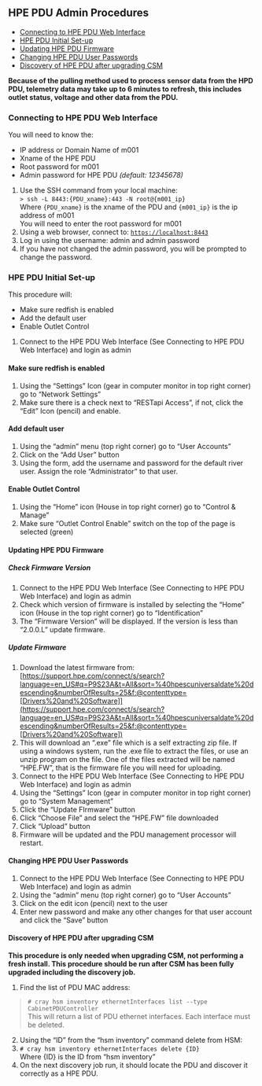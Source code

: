 ## HPE PDU Admin Procedures
* [Connecting to HPE PDU Web Interface](#connecting-to-hpe-pdu-web-interface)
* [HPE PDU Initial Set-up](#hpe-pdu-initial-set-up)
* [Updating HPE PDU Firmware](#updating-hpe-pdu-firmware)
* [Changing HPE PDU User Passwords](#changing-hpe-pdu-user-passwords)
* [Discovery of HPE PDU after upgrading CSM](#discovery-of-hpe-pdu-after-updateing-csm)

**Because of the pulling method used to process sensor data from the HPD PDU, telemetry data may take up to 6 minutes to refresh, this includes outlet status, voltage and other data from the PDU.**


### Connecting to HPE PDU Web Interface
You will need to know the:
* IP address or Domain Name of m001
* Xname of the HPE PDU
* Root password for m001
* Admin password for HPE PDU _(default: 12345678)_

1. Use the SSH command from your local machine:\
`> ssh -L 8443:{PDU_xname}:443 -N root@{m001_ip}`\
Where `{PDU_xname}` is the xname of the PDU and `{m001_ip}` is the ip address of m001\
You will need to enter the root password for m001
2. Using a web browser, connect to: [`https://localhost:8443`](https://localhost:8443)
3. Log in using the username: admin and admin password
4. If you have not changed the admin password, you will be prompted to change the password.

### HPE PDU Initial Set-up
This procedure will:
* Make sure redfish is enabled
* Add the default user
* Enable Outlet Control

1. Connect to the HPE PDU Web Interface (See Connecting to HPE PDU Web Interface) and login as admin

#### Make sure redfish is enabled
1. Using the “Settings” Icon (gear in computer monitor in top right corner) go to “Network Settings”
2. Make sure there is a check next to “RESTapi Access”, if not, click the “Edit” Icon (pencil) and enable.

#### Add default user
1. Using the “admin” menu (top right corner) go to “User Accounts”
2. Click on the “Add User” button
3. Using the form, add the username and password for the default river user.  Assign the role “Administrator” to that user.

#### Enable Outlet Control
1. Using the “Home” icon (House in top right corner) go to “Control & Manage”
2. Make sure “Outlet Control Enable” switch on the top of the page is selected (green)

#### Updating HPE PDU Firmware
##### Check Firmware Version
1. Connect to the HPE PDU Web Interface (See Connecting to HPE PDU Web Interface) and login as admin
2. Check which version of firmware is installed by selecting the “Home” icon (House in the top right corner) go to “Identification”
3. The “Firmware Version” will be displayed.  If the version is less than “2.0.0.L” update firmware.

##### Update Firmware
1. Download the latest firmware from: [https://support.hpe.com/connect/s/search?language=en_US#q=P9S23A&t=All&sort=%40hpescuniversaldate%20descending&numberOfResults=25&f:@contenttype=[Drivers%20and%20Software]](https://support.hpe.com/connect/s/search?language=en_US#q=P9S23A&t=All&sort=%40hpescuniversaldate%20descending&numberOfResults=25&f:@contenttype=[Drivers%20and%20Software])
2. This will download an “.exe” file which is a self extracting zip file.  If using a windows system, run the .exe file to extract the files, or use an unzip program on the file.  One of the files extracted will be named “HPE.FW”, that is the firmware file you will need for uploading.
3. Connect to the HPE PDU Web Interface (See Connecting to HPE PDU Web Interface) and login as admin
4. Using the “Settings” Icon (gear in computer monitor in top right corner) go to “System Management”
5. Click the “Update FIrmware” button
6. Click “Choose File” and select the “HPE.FW” file downloaded
7. Click “Upload” button
8. Firmware will be updated and the PDU management processor will restart.

#### Changing HPE PDU User Passwords
1. Connect to the HPE PDU Web Interface (See Connecting to HPE PDU Web Interface) and login as admin
2. Using the “admin” menu (top right corner) go to “User Accounts”
3. Click on the edit icon (pencil) next to the user
4. Enter new password and make any other changes for that user account and click the “Save” button

#### Discovery of HPE PDU after upgrading CSM
**This procedure is only needed when upgrading CSM, not performing a fresh install.  This procedure should be run after CSM has been fully upgraded including the discovery job.**
1. Find the list of PDU MAC address:
>`# cray hsm inventory ethernetInterfaces list --type CabinetPDUController`\
>This will return a list of PDU ethernet interfaces.  Each interface must be deleted.

2. Using the “ID” from the “hsm inventory” command delete from HSM:
3. `# cray hsm inventory ethernetInterfaces delete {ID}`\
Where {ID} is the ID from “hsm inventory”
4. On the next discovery job run, it should locate the PDU and discover it correctly as a HPE PDU.
